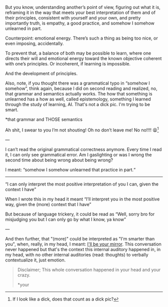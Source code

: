 But you know, understanding another’s point of view, figuring out what it is, reframing it in the way that meets your best interpretation of them and of their principles, consistent with yourself and your own, and pretty importantly truth, is empathy, a good practice, and somehow I somehow unlearned in part. 

Counterpoint: emotional energy. There’s such a thing as being too nice, or even imposing, accidentally. 

To prevent that, a balance of both may be possible to learn, where one directs their will and emotional energy toward the known objective coherent with one’s principles. Or incoherent, if learning is impossible.

And the development of principles. 

Also, note, if you thought there was a grammatical typo in “somehow I somehow”, think again, because I did on second reading and realized, no, that grammar and semantics actually works. The how that something is unlearned has a how as well, called epistemology, something I learned through the study of learning, AI. That's not a dick pic. I'm trying to be smart.

*that grammar and THOSE semantics

Ah shit, I swear to you I’m not shouting! Oh no don’t leave me! No no!!!! 😫[^1]

—

I can’t read the original grammatical correctness anymore. Every time I read it, I can only see grammatical error. Am I gaslighting or was I wrong the second time about being wrong about being wrong?

I meant: “somehow I somehow unlearned that practice in part.“

---

“I can only interpret the most positive interpretation of you I can, given the context I have”

When I wrote this in my head it meant  “I’ll interpret you in the most positive way, given the (more) context that I have”

But because of language trickery, it could be read as “Well, sorry bro for misjudging you but I can only go by what I know, ya know”

—

And then further, that "(more)" could be interpreted as "I'm smarter than you", when, really, in my head, I meant: [I'll be your mirror](https://www.youtube.com/watch?v=KGZWb1SIiR4). This conversation never happened but that's the context this internal auditory happened in, in my head, with no other internal auditories (read: thoughts) to verbally contextualize it, just emotion.

> Disclaimer; This whole conversation happened in your head and your crazy.
>
> *your

[^1]: If I look like a dick, does that count as a dick pic?
